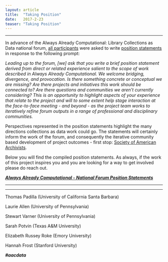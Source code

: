 ```yaml
---
layout: article
title:  "Taking Position"
date:   2017-2-23 
teaser: "Taking Position"
---
```

---
In advance of the Always Already Computational: Library Collections as Data national forum, [all participants](https://collectionsasdata.github.io/partners/) were asked to write [position statements](https://docs.google.com/document/d/1rTiIKMWMeyc9NZX4ZCuT2Q3rA0IxNMWbxuAKJpUe7d0/edit?usp=sharing) in response to the following prompt:

_Leading up to the forum, [we] ask that you write a brief position statement derived from direct or related experience salient to the scope of work described in Always Already Computational. We welcome bridging, divergence, and provocation. Is there something concrete or conceptual we are missing? Are there projects and initiatives this work should be connected to? Are there questions and communities we aren’t currently considering? This is an opportunity to highlight aspects of your experience that relate to the project and will to some extent help stage interaction at the face-to-face meeting - and beyond - as the project team works to iteratively refine forum outputs in a range of professional and disciplinary communities._ 

Perspectives represented in the position statements highlight the many directions collections as data work could go. The statements will certainly inform the work of the forum, and consequently the iterative community based development of project outcomes - first stop: [Society of American Archivists](https://collectionsasdata.github.io/activities/).  

Below you will find the compiled position statements. As always, if the work of this project inspires you and you are looking for a way to get involved please do reach out. 

[***Always Already Computational - National Forum Position Statements***](https://docs.google.com/document/d/1rTiIKMWMeyc9NZX4ZCuT2Q3rA0IxNMWbxuAKJpUe7d0/edit?usp=sharing) 

---
---
Thomas Padilla (University of California Santa Barbara)

Laurie Allen (University of Pennsylvania)

Stewart Varner (University of Pennsylvania)

Sarah Potvin (Texas A&M University)

Elizabeth Russey Roke (Emory University)

Hannah Frost (Stanford University)

***#aacdata***


